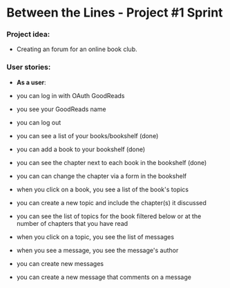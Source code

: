 # Between the Lines - Project #1 Sprint

### Project idea:

- Creating an forum for an online book club.

### User stories:

- **As a user**:
- you can log in with OAuth GoodReads
- you see your GoodReads name
- you can log out
- you can see a list of your books/bookshelf (done)
- you can add a book to your bookshelf (done)
- you can see the chapter next to each book in the bookshelf (done)
- you can can change the chapter via a form in the bookshelf

- when you click on a book, you see a list of the book's topics
- you can create a new topic and include the chapter(s) it discussed
- you can see the list of topics for the book filtered below or at the number of chapters that you have read

- when you click on a topic, you see the list of messages
- when you see a message, you see the message's author
- you can create new messages
- you can create a new message that comments on a message
